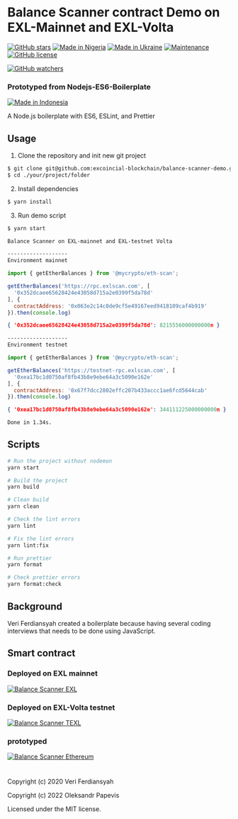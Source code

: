 # Balance Scanner contract Demo on EXL-Mainnet and EXL-Volta
[![GitHub stars](https://img.shields.io/github/stars/excoincial/balance-scanner-demo.svg?label=Stars&maxAge=2592000)](https://GitHub.com/excoincial-blockchain/balance-scanner-demo/stars/)
[![Made in Nigeria](https://img.shields.io/badge/made%20in-nigeria-008751.svg?style=flat-square)](https://github.com/acekyd/made-in-nigeria)
[![Made in Ukraine](https://img.shields.io/badge/made_in-ukraine-ffd700.svg?labelColor=0057b7)](https://stand-with-ukraine.pp.ua)
[![Maintenance](https://img.shields.io/badge/Maintained%3F-yes-green.svg)](https://GitHub.com/Naereen/StrapDown.js/graphs/commit-activity)
[![GitHub license](https://badgen.net/github/license/excoincial/balance-scanner-demo)](https://github.com/excoincial-blockchain/balance-scanner-demo/blob/master/LICENSE)

[![GitHub watchers](https://img.shields.io/github/watchers/excoincial/balance-scanner-demo.svg?style=social&label=Watch&maxAge=2592000)](https://GitHub.com/excoincial-blockchain/balance-scanner-demo/watchers/)

### Prototyped from Nodejs-ES6-Boilerplate
[![Made in Indonesia](https://made-in-indonesia.github.io/made-in-indonesia.svg)](https://github.com/made-in-indonesia/made-in-indonesia)

A Node.js boilerplate with ES6, ESLint, and Prettier

<!-- https://github.com/acekyd/made-in-nigeria/blob/master/contributing.md -->

## Usage

1. Clone the repository and init new git project

```bash
$ git clone git@github.com:excoincial-blockchain/balance-scanner-demo.git ./your/project/folder
$ cd ./your/project/folder
```

2. Install dependencies

```bash
$ yarn install
```
3. Run demo script

``` sh
$ yarn start

Balance Scanner on EXL-mainnet and EXL-testnet Volta 

-------------------
Environment mainnet
```
``` js
import { getEtherBalances } from '@mycrypto/eth-scan';

getEtherBalances('https://rpc.exlscan.com', [
  '0x352dcaee65628424e43058d715a2e0399f5da78d'
], {
  contractAddress: '0x063e2c14c0de9cf5e49167eed9418109caf4b919'
}).then(console.log)
```
``` json
{ '0x352dcaee65628424e43058d715a2e0399f5da78d': 8215556000000000n }
```
``` sh
-------------------
Environment testnet
```
``` js
import { getEtherBalances } from '@mycrypto/eth-scan';

getEtherBalances('https://testnet-rpc.exlscan.com', [
  '0xea17bc1d0750af8fb43b8e9ebe64a3c5090e162e'
], {
  contractAddress: '0x67f7dcc2802effc207b433accc1ae6fcd5644cab'
}).then(console.log)
```
``` json
{ '0xea17bc1d0750af8fb43b8e9ebe64a3c5090e162e': 344111225000000000n }
```
``` sh
Done in 1.34s.
```

## Scripts

```bash
# Run the project without nodemon
yarn start

# Build the project
yarn build

# Clean build
yarn clean

# Check the lint errors
yarn lint

# Fix the lint errors
yarn lint:fix

# Run prettier
yarn format

# Check prettier errors
yarn format:check
```

## Background

Veri Ferdiansyah created a boilerplate because having several coding interviews that needs to be done using JavaScript.

## Smart contract

### Deployed on EXL mainnet

[![Balance Scanner EXL](https://img.shields.io/badge/BalanceScanner%20Mainnet-EXL%20smart%20contract-yellow.svg)](https://exlscan.com/address/0x063E2C14c0dE9cF5E49167EEd9418109caF4B919/transactions)

### Deployed on EXL-Volta testnet

[![Balance Scanner TEXL](https://img.shields.io/badge/BalanceScanner%20Testnet-TEXL%20smart%20contract-blue.svg)](https://testnet-explorer.exlscan.com/address/0x67f7DcC2802eFfc207b433accC1Ae6FcD5644CAb/transactions)


### prototyped

[![Balance Scanner Ethereum](https://img.shields.io/badge/BalanceScanner-ETH%20smart%20contract-darkBlue.svg)](https://etherscan.io/address/0x86f25b64e1fe4c5162cdeed5245575d32ec549db)


#

Copyright (c) 2020 Veri Ferdiansyah

Copyright (c) 2022 Oleksandr Papevis

Licensed under the MIT license.
